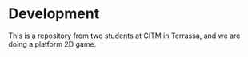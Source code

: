 # Development
This is a repository from two students at CITM in Terrassa, and we are doing a platform 2D game.

